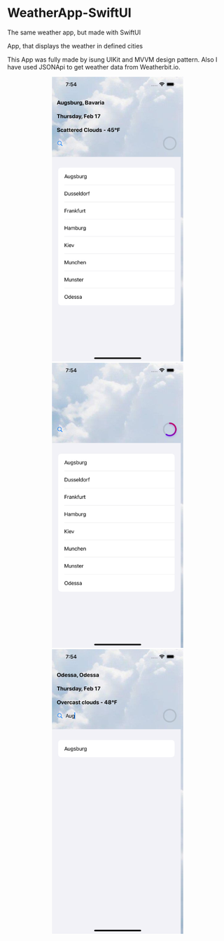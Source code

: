 # WeatherApp-SwiftUI
The same weather app, but made with SwiftUI

App, that displays the weather in defined cities

This App was fully made by isung UIKit and MVVM design pattern. Also I have used JSONApi to get weather data from Weatherbit.io.

<p align="center">
  <img src="https://github.com/FedirSychov/WeatherApp-SwiftUI/blob/main/Screenshots/Simulator%20Screen%20Shot%20-%20iPhone%2013%20Pro%20Max%20-%202022-02-17%20at%2019.54.14.png" width="300" title="hover text">
  <img src="https://github.com/FedirSychov/WeatherApp-SwiftUI/blob/main/Screenshots/Simulator%20Screen%20Shot%20-%20iPhone%2013%20Pro%20Max%20-%202022-02-17%20at%2019.54.22.png" width="300" alt="accessibility text">
  <img src="https://github.com/FedirSychov/WeatherApp-SwiftUI/blob/main/Screenshots/Simulator%20Screen%20Shot%20-%20iPhone%2013%20Pro%20Max%20-%202022-02-17%20at%2019.54.37.png" width="300" alt="accessibility text">
  </p>
